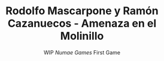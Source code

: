 ---
layout: projectDetail
projId: molinillo
title: "Rodolfo Mascarpone y Ramón Cazanuecos - Amenaza en el Molinillo"
subtitle: "WIP <i>Numae Games</i> First Game"
startDate: "2023-06-12"
endDate: ""
halted: false
featured: true
relevance: 100
categoryTags:
    - Game
    - LevelDesign
    - Tool
techTags: 
    - Godot
    - Level Design
    - Engine Tools
summary: "Action-Adventure 2D Sidescroller game to be <a href='https://store.steampowered.com/app/2542580/Rodolfo_Mascarpone_y_Ramn_Cazanuecos_Amenaza_en_el_Molinillo/'>released on Steam</a> by <a href='https://x.com/numaegames'>Numae Games</a>, with the collab of several famous Spanish streamers."
shortDescription: "This is a template with example data that shows how an example project should look. This short description could extend a paragraph or two, but not get too much into detail."
longDescription: "<section>
                    <header>
                        <h3>This is a header in my long description</h3>
                    </header>
                    <p>
                        A long description goes here, it could go on and on and on and on and on and on and on and on and on and on and on and on and on and on and on and on and on and on and on and on and on and on and on and on and on and on and on and on and on and on and on and on and on and on and on and on and on and on and on and on and on and on and on and on and on and on and on and on and on and on and on and on and on and on and on and on and on and on and on and on and on and on and on and on and on and on and on and on and on and on and on and on and on and on and on and on and on and on and on and on and on and on and on and on and on and on and on and on and on and on and on and on and on and on and on and on and on and on and on and on and on and on and on and on and on and on and on and on and on and on and on and on forever...
                    </p>
                    <p>
                        And more paragraphs.... Or even more sections!.. Anyway, that's it
                    </p>
                </section>"
ldDescription: "test description"
teamSize: 3
images:
    - name: cover.jpg
      alt: "Miniature"
      footnote: "note"
    - name: town.jpg
      alt: "Miniature"
      footnote: "note"
    - name: office.jpg
      alt: "Miniature"
      footnote: "note"
    - name: train.jpg
      alt: "Miniature"
      footnote: "note"
    - name: sewers.jpg
      alt: "Miniature"
      footnote: "note"
    - name: beach.jpg
      alt: "Miniature"
      footnote: "note"
---